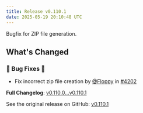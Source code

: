 ```yaml
---
title: Release v0.110.1
date: 2025-05-19 20:10:48 UTC
---
```

Bugfix for ZIP file generation.

## What's Changed
### 🐛 Bug Fixes 🐛
* Fix incorrect zip file creation by [@Floppy](https://github.com/Floppy) in [#4202](https://github.com/manyfold3d/manyfold/pull/4202)


**Full Changelog**: [v0.110.0...v0.110.1](https://github.com/manyfold3d/manyfold/compare/v0.110.0...v0.110.1)

See the original release on GitHub: [v0.110.1](https://github.com/manyfold3d/manyfold/releases/tag/v0.110.1)
